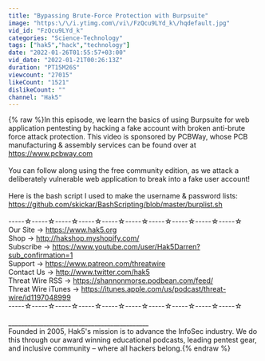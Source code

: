 ```yaml
---
title: "Bypassing Brute-Force Protection with Burpsuite"
image: "https:\/\/i.ytimg.com\/vi\/FzQcu9LYd_k\/hqdefault.jpg"
vid_id: "FzQcu9LYd_k"
categories: "Science-Technology"
tags: ["hak5","hack","technology"]
date: "2022-01-26T01:55:57+03:00"
vid_date: "2022-01-21T00:26:13Z"
duration: "PT15M26S"
viewcount: "27015"
likeCount: "1521"
dislikeCount: ""
channel: "Hak5"
---
```

{% raw %}In this episode, we learn the basics of using Burpsuite for web application pentesting by hacking a fake account with broken anti-brute force attack protection. This video is sponsored by PCBWay, whose PCB manufacturing &amp; assembly services can be found over at <a rel="nofollow" target="blank" href="https://www.pcbway.com">https://www.pcbway.com</a><br /><br />You can follow along using the free community edition, as we attack a deliberately vulnerable web application to break into a fake user account!<br /><br />Here is the bash script I used to make the username &amp; password lists: <a rel="nofollow" target="blank" href="https://github.com/skickar/BashScripting/blob/master/burplist.sh">https://github.com/skickar/BashScripting/blob/master/burplist.sh</a><br /><br />-----☆-----☆-----☆-----☆-----☆-----☆-----☆-----☆-----☆-----☆<br />Our Site → <a rel="nofollow" target="blank" href="https://www.hak5.org">https://www.hak5.org</a><br />Shop →  <a rel="nofollow" target="blank" href="http://hakshop.myshopify.com/">http://hakshop.myshopify.com/</a><br />Subscribe → <a rel="nofollow" target="blank" href="https://www.youtube.com/user/Hak5Darren?sub_confirmation=1">https://www.youtube.com/user/Hak5Darren?sub_confirmation=1</a><br />Support → <a rel="nofollow" target="blank" href="https://www.patreon.com/threatwire">https://www.patreon.com/threatwire</a><br />Contact Us → <a rel="nofollow" target="blank" href="http://www.twitter.com/hak5">http://www.twitter.com/hak5</a><br />Threat Wire RSS → <a rel="nofollow" target="blank" href="https://shannonmorse.podbean.com/feed/">https://shannonmorse.podbean.com/feed/</a><br />Threat Wire iTunes → <a rel="nofollow" target="blank" href="https://itunes.apple.com/us/podcast/threat-wire/id1197048999">https://itunes.apple.com/us/podcast/threat-wire/id1197048999</a><br />-----☆-----☆-----☆-----☆-----☆-----☆-----☆-----☆-----☆-----☆<br /><br />____________________________________________<br />Founded in 2005, Hak5's mission is to advance the InfoSec industry. We do this through our award winning educational podcasts, leading pentest gear, and inclusive community – where all hackers belong.{% endraw %}
